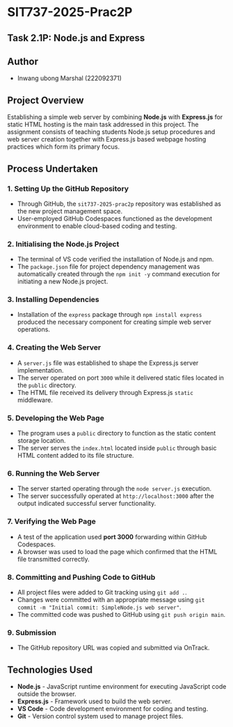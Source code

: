 # SIT737-2025-Prac2P 
## Task 2.1P: Node.js and Express

## Author
- Inwang ubong Marshal (222092371)

## Project Overview
Establishing a simple web server by combining **Node.js** with **Express.js** for static HTML hosting is the main task addressed in this project. The assignment consists of teaching students Node.js setup procedures and web server creation together with Express.js based webpage hosting practices which form its primary focus.

## Process Undertaken

### 1. Setting Up the GitHub Repository
- Through GitHub, the `sit737-2025-prac2p` repository was established as the new project management space.
- User-employed GitHub Codespaces functioned as the development environment to enable cloud-based coding and testing.

### 2. Initialising the Node.js Project
- The terminal of VS code verified the installation of Node.js and npm.
- The `package.json` file for project dependency management was automatically created through the `npm init -y` command execution for initiating a new Node.js project.

### 3. Installing Dependencies
- Installation of the `express` package through `npm install express` produced the necessary component for creating simple web server operations.

### 4. Creating the Web Server
- A `server.js` file was established to shape the Express.js server implementation.
- The server operated on port `3000` while it delivered static files located in the `public` directory.
- The HTML file received its delivery through Express.js `static` middleware.

### 5. Developing the Web Page
- The program uses a `public` directory to function as the static content storage location.
- The server serves the `index.html` located inside `public` through basic HTML content added to its file structure.

### 6. Running the Web Server
- The server started operating through the `node server.js` execution.
- The server successfully operated at `http://localhost:3000` after the output indicated successful server functionality.

### 7. Verifying the Web Page
- A test of the application used **port 3000** forwarding within GitHub Codespaces.
- A browser was used to load the page which confirmed that the HTML file transmitted correctly.

### 8. Committing and Pushing Code to GitHub
- All project files were added to Git tracking using `git add .`.
- Changes were committed with an appropriate message using `git commit -m "Initial commit: SimpleNode.js web server"`.
- The committed code was pushed to GitHub using `git push origin main`.

### 9. Submission
- The GitHub repository URL was copied and submitted via OnTrack.

## Technologies Used
- **Node.js** - JavaScript runtime environment for executing JavaScript code outside the browser.
- **Express.js** - Framework used to build the web server.
- **VS Code** - Code development environment for coding and testing.
- **Git** - Version control system used to manage project files.
